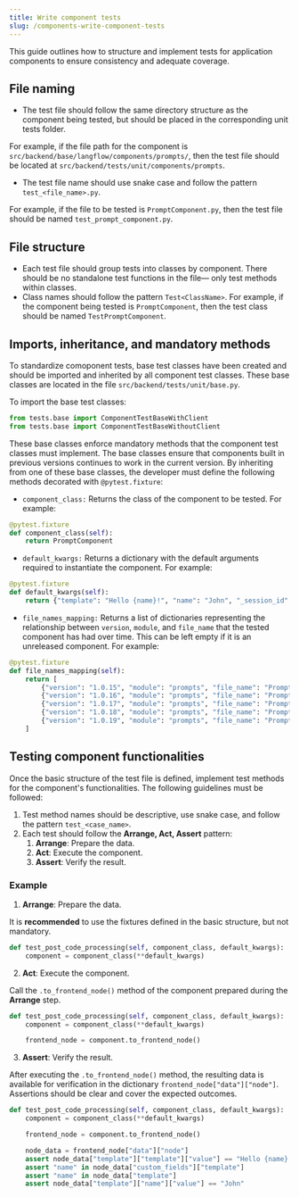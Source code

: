 ```yaml
---
title: Write component tests
slug: /components-write-component-tests
---
```


This guide outlines how to structure and implement tests for application components to ensure consistency and adequate coverage.

## File naming

* The test file should follow the same directory structure as the component being tested, but should be placed in the corresponding unit tests folder.

For example, if the file path for the component is `src/backend/base/langflow/components/prompts/`, then the test file should be located at `src/backend/tests/unit/components/prompts`.

* The test file name should use snake case and follow the pattern `test_<file_name>.py`.

For example, if the file to be tested is `PromptComponent.py`, then the test file should be named `test_prompt_component.py`.

## File structure

* Each test file should group tests into classes by component. There should be no standalone test functions in the file— only test methods within classes.
* Class names should follow the pattern `Test<ClassName>`.
For example, if the component being tested is `PromptComponent`, then the test class should be named `TestPromptComponent`.

## Imports, inheritance, and mandatory methods

To standardize comoponent tests, base test classes have been created and should be imported and inherited by all component test classes. These base classes are located in the file `src/backend/tests/unit/base.py`.

To import the base test classes:

```python
from tests.base import ComponentTestBaseWithClient
from tests.base import ComponentTestBaseWithoutClient
```

These base classes enforce mandatory methods that the component test classes must implement. The base classes ensure that components built in previous versions continues to work in the current version. By inheriting from one of these base classes, the developer must define the following methods decorated with `@pytest.fixture`:

* `component_class:` Returns the class of the component to be tested. For example:

```python
@pytest.fixture
def component_class(self):
    return PromptComponent
```

* `default_kwargs:` Returns a dictionary with the default arguments required to instantiate the component. For example:

```python
@pytest.fixture
def default_kwargs(self):
    return {"template": "Hello {name}!", "name": "John", "_session_id": "123"}
```

* `file_names_mapping:` Returns a list of dictionaries representing the relationship between `version`, `module`, and `file_name` that the tested component has had over time. This can be left empty if it is an unreleased component. For example:

```python
@pytest.fixture
def file_names_mapping(self):
    return [
        {"version": "1.0.15", "module": "prompts", "file_name": "Prompt"},
        {"version": "1.0.16", "module": "prompts", "file_name": "Prompt"},
        {"version": "1.0.17", "module": "prompts", "file_name": "Prompt"},
        {"version": "1.0.18", "module": "prompts", "file_name": "Prompt"},
        {"version": "1.0.19", "module": "prompts", "file_name": "Prompt"},
    ]
```

## Testing component functionalities

Once the basic structure of the test file is defined, implement test methods for the component's functionalities. The following guidelines must be followed:

1. Test method names should be descriptive, use snake case, and follow the pattern `test_<case_name>`.
2. Each test should follow the **Arrange, Act, Assert** pattern:
    1. **Arrange**: Prepare the data.
    2. **Act**: Execute the component.
    3. **Assert**: Verify the result.

### Example

1. **Arrange**: Prepare the data.

It is **recommended** to use the fixtures defined in the basic structure, but not mandatory.

```python
def test_post_code_processing(self, component_class, default_kwargs):
    component = component_class(**default_kwargs)
```

2. **Act**: Execute the component.

Call the `.to_frontend_node()` method of the component prepared during the **Arrange** step.

```python
def test_post_code_processing(self, component_class, default_kwargs):
    component = component_class(**default_kwargs)

    frontend_node = component.to_frontend_node()
```

3. **Assert**: Verify the result.

After executing the `.to_frontend_node()` method, the resulting data is available for verification in the dictionary `frontend_node["data"]["node"]`. Assertions should be clear and cover the expected outcomes.

```python
def test_post_code_processing(self, component_class, default_kwargs):
    component = component_class(**default_kwargs)

    frontend_node = component.to_frontend_node()

    node_data = frontend_node["data"]["node"]
    assert node_data["template"]["template"]["value"] == "Hello {name}!"
    assert "name" in node_data["custom_fields"]["template"]
    assert "name" in node_data["template"]
    assert node_data["template"]["name"]["value"] == "John"
```
